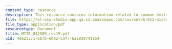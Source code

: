 ```yaml
---
content_type: resource
description: This resource contains information related to common emitter amplifier.
file: https://ol-ocw-studio-app-qa.s3.amazonaws.com/courses/6-012-microelectronic-devices-and-circuits-spring-2009/4de233716b7beba25af7622930741a54_MIT6_012S09_rec19.pdf
file_type: application/pdf
resourcetype: Document
title: MIT6_012S09_rec19.pdf
uid: 4de23371-6b7b-eba2-5af7-622930741a54
---
```

